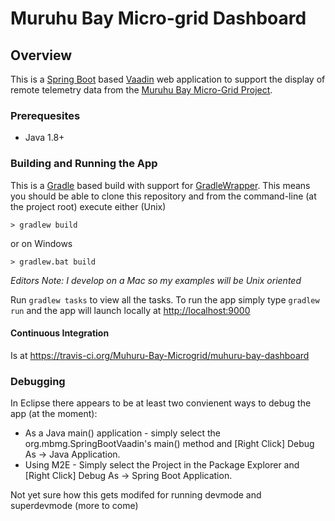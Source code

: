 # Muruhu Bay Micro-grid Dashboard

## Overview

This is a [Spring Boot](http://projects.spring.io/spring-boot/) based  [Vaadin](https://vaadin.com/home) web application to support the display of remote telemetry data from the [Muruhu Bay Micro-Grid Project](https://www.facebook.com/MuhuruBayCommunityMicrogrid).

### Prerequesites

 * Java 1.8+
 
### Building and Running the App
This is a [Gradle](http://www.gradle.org) based build with support for [GradleWrapper](http://www.gradle.org/docs/current/userguide/gradle_wrapper.html). This means you should be able to clone this repository and from the command-line (at the project root) execute either (Unix)

	> gradlew build
or on Windows

	> gradlew.bat build
	
*Editors Note: I develop on a Mac so my examples will be Unix oriented*

Run `gradlew tasks` to view all the tasks.  To run the app simply type `gradlew run` and the app will launch locally at <http://localhost:9000>  

#### Continuous Integration
Is at <https://travis-ci.org/Muhuru-Bay-Microgrid/muhuru-bay-dashboard>

### Debugging
In Eclipse there appears to be at least two convienent ways to debug the app (at the moment):

* As a Java main() application - simply select the org.mbmg.SpringBootVaadin's main() method and [Right Click] Debug As -> Java Application.
* Using M2E - Simply select the Project in the Package Explorer and [Right Click] Debug As -> Spring Boot Application.

Not yet sure how this gets modifed for running devmode and superdevmode (more to come)

